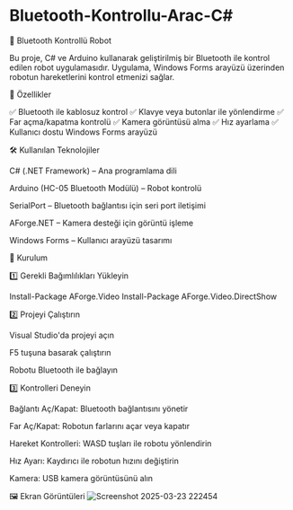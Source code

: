 # Bluetooth-Kontrollu-Arac-C#
🤖 Bluetooth Kontrollü Robot

Bu proje, C# ve Arduino kullanarak geliştirilmiş bir Bluetooth ile kontrol edilen robot uygulamasıdır. Uygulama, Windows Forms arayüzü üzerinden robotun hareketlerini kontrol etmenizi sağlar.

🚀 Özellikler

✅ Bluetooth ile kablosuz kontrol
✅ Klavye veya butonlar ile yönlendirme
✅ Far açma/kapatma kontrolü
✅ Kamera görüntüsü alma
✅ Hız ayarlama
✅ Kullanıcı dostu Windows Forms arayüzü

🛠️ Kullanılan Teknolojiler

C# (.NET Framework) – Ana programlama dili

Arduino (HC-05 Bluetooth Modülü) – Robot kontrolü

SerialPort – Bluetooth bağlantısı için seri port iletişimi

AForge.NET – Kamera desteği için görüntü işleme

Windows Forms – Kullanıcı arayüzü tasarımı

📌 Kurulum

1️⃣ Gerekli Bağımlılıkları Yükleyin

Install-Package AForge.Video
Install-Package AForge.Video.DirectShow

2️⃣ Projeyi Çalıştırın

Visual Studio'da projeyi açın

F5 tuşuna basarak çalıştırın

Robotu Bluetooth ile bağlayın

3️⃣ Kontrolleri Deneyin

Bağlantı Aç/Kapat: Bluetooth bağlantısını yönetir

Far Aç/Kapat: Robotun farlarını açar veya kapatır

Hareket Kontrolleri: WASD tuşları ile robotu yönlendirin

Hız Ayarı: Kaydırıcı ile robotun hızını değiştirin

Kamera: USB kamera görüntüsünü alın

🖼️ Ekran Görüntüleri
![Screenshot 2025-03-23 222454](https://github.com/user-attachments/assets/c86ff3ae-e580-444f-9c78-76e1f541430f)



